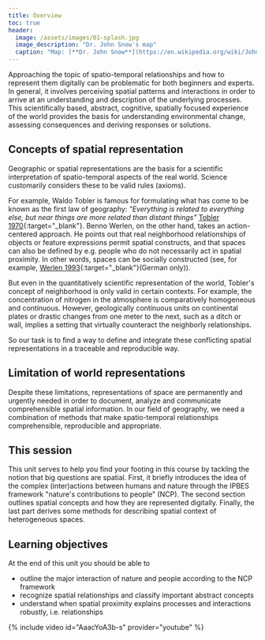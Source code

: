 ```yaml
---
title: Overview
toc: true
header:
  image: /assets/images/01-splash.jpg
  image_description: "Dr. John Snow's map"
  caption: "Map: [**Dr. John Snow**](https://en.wikipedia.org/wiki/John_Snow) [Wellcome Library via wikimedia](https://w.wiki/QtV)"
---
```


Approaching the topic of spatio-temporal relationships and how to represent them digitally can be problematic for both beginners and experts. In general, it involves perceiving spatial patterns and interactions in order to arrive at an understanding and description of the underlying processes. This scientifically based, abstract, cognitive, spatially focused experience of the world provides the basis for understanding environmental change, assessing consequences and deriving responses or solutions.

<!--more-->

## Concepts of spatial representation
Geographic or spatial representations are the basis for a scientific interpretation of spatio-temporal aspects of the real world. Science customarily considers these to be valid rules (axioms). 

For example, Waldo Tobler is famous for formulating what has come to be known as the first law of geography: *"Everything is related to everything else, but near things are more related than distant things"* [Tobler 1970](https://www.jstor.org/stable/143141){:target="_blank"}. Benno Werlen, on the other hand, takes an action-centered approach. He points out that real neighborhood relationships of objects or feature expressions permit spatial constructs, and that spaces can also be defined by e.g. people who do not necessarily act in spatial proximity. In other words, spaces can be socially constructed (see, for example, [Werlen 1993](https://www.jstor.org/stable/25646507){:target="_blank"}(German only)).

But even in the quantitatively scientific representation of the world, Tobler's concept of neighborhood is only valid in certain contexts. For example, the concentration of nitrogen in the atmosphere is comparatively homogeneous and continuous. However, geologically continuous units on continental plates or drastic changes from one meter to the next, such as a ditch or wall, implies a setting that virtually counteract the neighborly relationships.

So our task is to find a way to define and integrate these conflicting spatial representations in a traceable and reproducible way.


## Limitation of world representations
Despite these limitations, representations of space are permanently and urgently needed in order to document, analyze and communicate comprehensible spatial information. In our field of geography, we need a combination of methods that make spatio-temporal relationships comprehensible, reproducible and appropriate.


## This session
This unit serves to help you find your footing in this course by tackling the notion that big questions are spatial. First, it briefly introduces the idea of the complex (inter)actions between humans and nature through the IPBES framework "nature's contributions to people" (NCP). 
The second section outlines spatial concepts and how they are represented digitally. Finally, the last part derives some methods for describing spatial context of heterogeneous spaces. 

  
## Learning objectives
At the end of this unit you should be able to

* outline the major interaction of nature and people according to the NCP framework
* recognize spatial relationships and classify important abstract concepts
* understand when spatial proximity explains processes and interactions robustly, i.e. relationships


{% include video id="AaacYoA3b-s" provider="youtube" %}